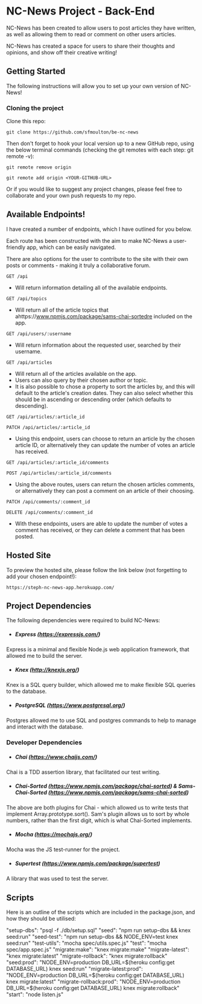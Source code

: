 # NC-News Project - Back-End

NC-News has been created to allow users to post articles they have written, as well as allowing them to read or comment on other users articles.

NC-News has created a space for users to share their thoughts and opinions, and show off their creative writing!

## Getting Started

The following instructions will allow you to set up your own version of NC-News!

### Cloning the project

Clone this repo:
```
git clone https://github.com/sfmoulton/be-nc-news
```
Then don't forget to hook your local version up to a new GitHub repo, using the below terminal commands (checking the git remotes with each step: git remote -v):

```
git remote remove origin

git remote add origin <YOUR-GITHUB-URL>
```
Or if you would like to suggest any project changes, please feel free to collaborate and your own push requests to my repo.

## Available Endpoints!

I have created a number of endpoints, which I have outlined for you below.

Each route has been constructed with the aim to make NC-News a user-friendly app, which can be easily navigated. 

There are also options for the user to contribute to the site with their own posts or comments - making it truly a collaborative forum.

```
GET /api
```
- Will return information detailing all of the available endpoints.

```
GET /api/topics
```
- Will return all of the article topics that ahttps://www.npmjs.com/package/sams-chai-sortedre included on the app.

```
GET /api/users/:username
```
- Will return information about the requested user, searched by their username.
```
GET /api/articles
```
- Will return all of the articles available on the app.
- Users can also query by their chosen author or topic.
- It is also possible to chose a property to sort the articles by, and this will default to the article's creation dates. They can also select whether this should be in ascending or descending order (which defaults to descending).
```
GET /api/articles/:article_id

PATCH /api/articles/:article_id
```
- Using this endpoint, users can choose to return an article by the chosen article ID, or alternatively they can update the number of votes an article has received.
```
GET /api/articles/:article_id/comments

POST /api/articles/:article_id/comments
```
- Using the above routes, users can return the chosen articles comments, or alternatively they can post a comment on an article of their choosing.
```
PATCH /api/comments/:comment_id

DELETE /api/comments/:comment_id
```
- With these endpoints, users are able to update the number of votes a comment has received, or they can delete a comment that has been posted.

## Hosted Site

To preview the hosted site, please follow the link below (not forgetting to add your chosen endpoint!):

```
https://steph-nc-news-app.herokuapp.com/
```
## Project Dependencies

The following dependencies were required to build NC-News:

- ##### Express (https://expressjs.com/)

Express is a minimal and flexible Node.js web application framework, that allowed me to build the server.

- ##### Knex (http://knexjs.org/)

Knex is a SQL query builder, which allowed me to make flexible SQL queries to the database.

- ##### PostgreSQL (https://www.postgresql.org/)

Postgres allowed me to use SQL and postgres commands to help to manage and interact with the database.

### Developer Dependencies

- ##### Chai (https://www.chaijs.com/)

Chai is a TDD assertion library, that facilitated our test writing.

- ##### Chai-Sorted (https://www.npmjs.com/package/chai-sorted) & Sams-Chai-Sorted (https://www.npmjs.com/package/sams-chai-sorted)
    
The above are both plugins for Chai - which allowed us to write tests that implement Array.prototype.sort(). Sam's plugin allows us to sort by whole numbers, rather than the first digit, which is what Chai-Sorted implements.

- ##### Mocha (https://mochajs.org/)

Mocha was the JS test-runner for the project.

- ##### Supertest (https://www.npmjs.com/package/supertest)

A library that was used to test the server.

## Scripts

Here is an outline of the scripts which are included in the package.json, and how they should be utilised:



"setup-dbs": "psql -f ./db/setup.sql"
"seed": "npm run setup-dbs && knex seed:run"
"seed-test": "npm run setup-dbs && NODE_ENV=test knex seed:run"
"test-utils": "mocha spec/utils.spec.js"
"test": "mocha spec/app.spec.js"
"migrate:make": "knex migrate:make"
"migrate-latest": "knex migrate:latest"
"migrate-rollback": "knex migrate:rollback"
"seed:prod": "NODE_ENV=production DB_URL=$(heroku config:get DATABASE_URL) knex seed:run"
"migrate-latest:prod": "NODE_ENV=production DB_URL=$(heroku config:get DATABASE_URL) knex migrate:latest"
"migrate-rollback:prod": "NODE_ENV=production DB_URL=$(heroku config:get DATABASE_URL) knex migrate:rollback"
"start": "node listen.js"

```
